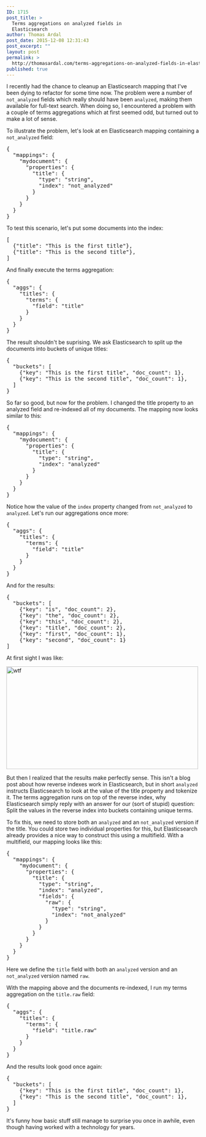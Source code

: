 ```yaml
---
ID: 1715
post_title: >
  Terms aggregations on analyzed fields in
  Elasticsearch
author: Thomas Ardal
post_date: 2015-12-08 12:31:43
post_excerpt: ""
layout: post
permalink: >
  http://thomasardal.com/terms-aggregations-on-analyzed-fields-in-elasticsearch/
published: true
---
```

I recently had the chance to cleanup an Elasticsearch mapping that I've been dying to refactor for some time now. The problem were a number of <code>not_analyzed</code> fields which really should have been <code>analyzed</code>, making them available for full-text search. When doing so, I encountered a problem with a couple of terms aggregations which at first seemed odd, but turned out to make a lot of sense.

To illustrate the problem, let's look at en Elasticsearch mapping containing a <code>not_analyzed</code> field:

<pre class="lang:json">
{
  "mappings": {
    "mydocument": {
      "properties": {
        "title": {
          "type": "string",
          "index": "not_analyzed"
        }
      }
    }
  }
}
</pre>

To test this scenario, let's put some documents into the index:

<pre class="lang:json">
[
  {"title": "This is the first title"},
  {"title": "This is the second title"},
]
</pre>

And finally execute the terms aggregation:

<pre class="lang:json">
{
  "aggs": {
    "titles": {
      "terms": {
        "field": "title"
      }
    }
  }
}
</pre>

The result shouldn't be suprising. We ask Elasticsearch to split up the documents into buckets of unique titles:

<pre class="lang:json">
{
  "buckets": [
    {"key": "This is the first title", "doc_count": 1},
    {"key": "This is the second title", "doc_count": 1},
  ]
}
</pre>

So far so good, but now for the problem. I changed the title property to an analyzed field and re-indexed all of my documents. The mapping now looks similar to this:

<pre class="lang:json">
{
  "mappings": {
    "mydocument": {
      "properties": {
        "title": {
          "type": "string",
          "index": "analyzed"
        }
      }
    }
  }
}
</pre>

Notice how the value of the <code>index</code> property changed from <code>not_analyzed</code> to <code>analyzed</code>. Let's run our aggregations once more:

<pre class="lang:json">
{
  "aggs": {
    "titles": {
      "terms": {
        "field": "title"
      }
    }
  }
}
</pre>

And for the results:

<pre class="lang:json">
{
  "buckets": [
    {"key": "is", "doc_count": 2},
    {"key": "the", "doc_count": 2},
    {"key": "this", "doc_count": 2},
    {"key": "title", "doc_count": 2},
    {"key": "first", "doc_count": 1},
    {"key": "second", "doc_count": 1}
]
</pre>

At first sight I was like:

<img src="http://thomasardal.com/wp-content/uploads/2015/12/wtf.gif" alt="wtf" width="500" height="268" class="aligncenter size-full wp-image-1722" />

But then I realized that the results make perfectly sense. This isn't a blog post about how reverse indexes work in Elasticsearch, but in short <code>analyzed</code> instructs Elasticsearch to look at the value of the title property and tokenize it. The terms aggregation runs on top of the reverse index, why Elasticsearch simply reply with an answer for our (sort of stupid) question: Split the values in the reverse index into buckets containing unique terms.

To fix this, we need to store both an <code>analyzed</code> and an <code>not_analyzed</code> version if the title. You could store two individual properties for this, but Elasticsearch already provides a nice way to construct this using a multifield. With a multifield, our mapping looks like this:

<pre class="lang:json">
{
  "mappings": {
    "mydocument": {
      "properties": {
        "title": {
          "type": "string",
          "index": "analyzed",
          "fields": {
            "raw": {
              "type": "string",
              "index": "not_analyzed"
            }
          }
        }
      }
    }
  }
}
</pre>

Here we define the <code>title</code> field with both an <code>analyzed</code> version and an <code>not_analyzed</code> version named <code>raw</code>.

With the mapping above and the documents re-indexed, I run my terms aggregation on the <code>title.raw</code> field:

<pre class="lang:json">
{
  "aggs": {
    "titles": {
      "terms": {
        "field": "title.raw"
      }
    }
  }
}
</pre>

And the results look good once again:

<pre class="lang:json">
{
  "buckets": [
    {"key": "This is the first title", "doc_count": 1},
    {"key": "This is the second title", "doc_count": 1},
  ]
}
</pre>

It's funny how basic stuff still manage to surprise you once in awhile, even though having worked with a technology for years.